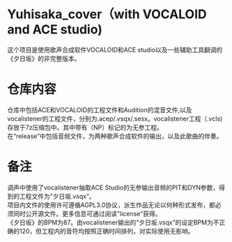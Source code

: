 # Yuhisaka_cover（with VOCALOID and ACE studio)
这个项目是使用歌声合成软件VOCALOID和ACE studio以及一些辅助工具翻调的《夕日坂》的非完整版本。  
# 仓库内容
仓库中包括ACE和VOCALOID的工程文件和Audition的混音文件,以及vocalistener的工程文件，分别为.acep/.vsqx/.sesx。vocalistener工程（.vcls)存放于7z压缩包中。其中带有（NP）标记的为无参工程。   
在“release”中包括音频文件，为两种歌声合成软件的输出，以及此歌曲的伴奏。    
# 备注
调声中使用了vocalistener抽取ACE Studio的无参输出音频的PIT和DYN参数，得到的工程文件为“夕日坂.vsqx”。  
项目内文件的使用许可遵循AGPL3.0协议，派生作品无论以何种形式发布，都必须同时公开源文件。更多信息可通过阅读"license"获得。  
《夕日坂》的BPM为87。由vocalistener输出的“夕日坂.vsqx”的设定BPM为不正确的120，但工程内的音符均按照正确时间排列，对实际使用无影响。
